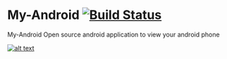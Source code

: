 My-Android [![Build Status](https://travis-ci.org/duvu/My-Android.svg)](https://travis-ci.org/duvu/My-Android)
====
My-Android
Open source android application to view your android phone

[![alt text](https://play.google.com/intl/en_us/badges/images/apps/en-play-badge.png "Get it on Google Play")](https://play.google.com/store/apps/details?id=mobile.myandroid&utm_source=global_co&utm_medium=prtnr&utm_content=Mar2515&utm_campaign=PartBadge&pcampaignid=MKT-AC-global-none-all-co-pr-py-PartBadges-Oct1515-1)
